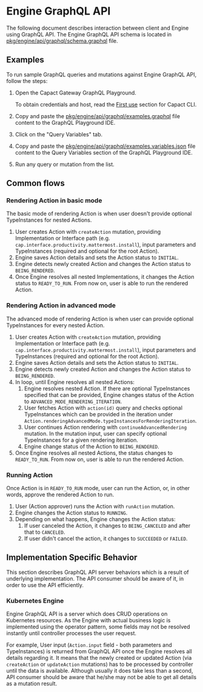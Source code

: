 # Engine GraphQL API

The following document describes interaction between client and Engine using GraphQL API. 
The Engine GraphQL API schema is located in [pkg/engine/api/graphql/schema.graphql](https://github.com/capactio/capact/tree/main/pkg/engine/api/graphql/schema.graphql) file.

## Examples

To run sample GraphQL queries and mutations against Engine GraphQL API, follow the steps:

1. Open the Capact Gateway GraphQL Playground. 
   
   To obtain credentials and host, read the [First use](../cli/getting-started.mdx#first-use) section for Capact CLI. 

1. Copy and paste the [pkg/engine/api/graphql/examples.graphql](https://github.com/capactio/capact/tree/main/pkg/engine/api/graphql/examples.graphql) file content to the GraphQL Playground IDE.
1. Click on the "Query Variables" tab.
1. Copy and paste the [pkg/engine/api/graphql/examples.variables.json](https://github.com/capactio/capact/tree/main/pkg/engine/api/graphql/examples.variables.json) file content to the Query Variables section of the GraphQL Playground IDE.
1. Run any query or mutation from the list.

## Common flows

### Rendering Action in basic mode

The basic mode of rendering Action is when user doesn't provide optional TypeInstances for nested Actions.

1. User creates Action with `createAction` mutation, providing Implementation or Interface path (e.g. `cap.interface.productivity.mattermost.install`), input parameters and TypeInstances (required and optional for the root Action).
1. Engine saves Action details and sets the Action status to `INITIAL`.
1. Engine detects newly created Action and changes the Action status to `BEING_RENDERED`.
1. Once Engine resolves all nested Implementations, it changes the Action status to `READY_TO_RUN`. From now on, user is able to run the rendered Action.

### Rendering Action in advanced mode

The advanced mode of rendering Action is when user can provide optional TypeInstances for every nested Action.

1. User creates Action with `createAction` mutation, providing Implementation or Interface path (e.g. `cap.interface.productivity.mattermost.install`), input parameters and TypeInstances (required and optional for the root Action).
1. Engine saves Action details and sets the Action status to `INITIAL`.
1. Engine detects newly created Action and changes the Action status to `BEING_RENDERED`.
1. In loop, until Engine resolves all nested Actions:
    1. Engine resolves nested Action. If there are optional TypeInstances specified that can be provided, Engine changes status of the Action to `ADVANCED_MODE_RENDERING_ITERATION`.
    1. User fetches Action with `action(id)` query and checks optional TypeInstances which can be provided in the iteration under `Action.renderingAdvancedMode.typeInstancesForRenderingIteration`.
    1. User continues Action rendering with `continueAdvancedRendering` mutation. In the mutation input, user can specify optional TypeInstances for a given rendering iteration.
    1. Engine change status of the Action to `BEING_RENDERED`.
1. Once Engine resolves all nested Actions, the status changes to `READY_TO_RUN`. From now on, user is able to run the rendered Action.

### Running Action

Once Action is in `READY_TO_RUN` mode, user can run the Action, or, in other words, approve the rendered Action to run.

1. User (Action approver) runs the Action with `runAction` mutation.
1. Engine changes the Action status to `RUNNING`.
1. Depending on what happens, Engine changes the Action status:
    1. If user canceled the Action, it changes to `BEING_CANCELED` and after that to `CANCELED`. 
    1. If user didn't cancel the action, it changes to `SUCCEEDED` or `FAILED`. 

## Implementation Specific Behavior

This section describes GraphQL API server behaviors which is a result of underlying implementation.
The API consumer should be aware of it, in order to use the API efficiently.

### Kubernetes Engine

Engine GraphQL API is a server which does CRUD operations on Kubernetes resources. As the Engine with actual business logic is implemented using the operator pattern, some fields may not be resolved instantly until controller processes the user request.

For example, User input (`Action.input` field - both parameters and TypeInstances) is returned from GraphQL API once the Engine resolves all details regarding it. It means that the newly created or updated Action (via `createAction` or `updateAction` mutations) has to be processed by controller until the data is available. Although usually it does take less than a second, API consumer should be aware that he/she may not be able to get all details as a mutation result.    
